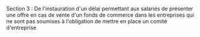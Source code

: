Section 3 : De l'instauration d'un délai permettant aux salariés de présenter une offre en cas de vente d'un fonds de commerce dans les entreprises qui ne sont pas soumises à l'obligation de mettre en place un comité d'entreprise

